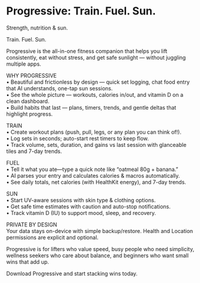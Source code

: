 # Progressive: Train. Fuel. Sun.
Strength, nutrition &amp; sun.

Train. Fuel. Sun.

Progressive is the all-in-one fitness companion that helps you lift consistently, eat without stress, and get safe sunlight — without juggling multiple apps.

WHY PROGRESSIVE  
• Beautiful and frictionless by design — quick set logging, chat food entry that AI understands, one-tap sun sessions.  
• See the whole picture — workouts, calories in/out, and vitamin D on a clean dashboard.  
• Build habits that last — plans, timers, trends, and gentle deltas that highlight progress.

TRAIN  
• Create workout plans (push, pull, legs, or any plan you can think of!).  
• Log sets in seconds; auto-start rest timers to keep flow.  
• Track volume, sets, duration, and gains vs last session with glanceable tiles and 7-day trends.

FUEL  
• Tell it what you ate—type a quick note like “oatmeal 80g + banana.”  
• AI parses your entry and calculates calories & macros automatically.  
• See daily totals, net calories (with HealthKit energy), and 7-day trends.

SUN  
• Start UV-aware sessions with skin type & clothing options.  
• Get safe time estimates with caution and auto-stop notifications.  
• Track vitamin D (IU) to support mood, sleep, and recovery.

PRIVATE BY DESIGN  
Your data stays on-device with simple backup/restore. Health and Location permissions are explicit and optional.

Progressive is for lifters who value speed, busy people who need simplicity, wellness seekers who care about balance, and beginners who want small wins that add up.

Download Progressive and start stacking wins today.
